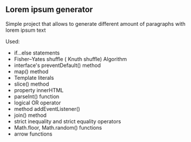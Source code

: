 ## Lorem ipsum generator

Simple project that allows to generate different amount of paragraphs with lorem ipsum text

Used:

-   if...else statements
-   Fisher–Yates shuffle ( Knuth shuffle) Algorithm
-   interface's preventDefault() method
-   map() method
-   Template literals
-   slice() method
-   property innerHTML
-   parseInt() function
-   logical OR operator
-   method addEventListener()
-   join() method
-   strict inequality and strict equality operators
-   Math.floor, Math.random() functions
-   arrow functions
